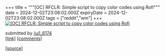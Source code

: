 +++
title = """[OC] RFCLR: Simple script to copy color codes using Rofi"""
date = 2024-12-02T23:08:02.000Z
expiryDate = 2024-12-02T23:08:02.000Z
tags = ["reddit","wm"]
+++
[![[OC] RFCLR: Simple script to copy color codes using Rofi](https://b.thumbs.redditmedia.com/VM0mJUUVINfc5XpbH85HKkKwkEJZqkbFgWjrHZUtZ3g.jpg "[OC] RFCLR: Simple script to copy color codes using Rofi")](https://www.reddit.com/r/unixporn/comments/1h58pbm/oc_rfclr_simple_script_to_copy_color_codes_using/)

submitted by [/u/l\_6174](https://www.reddit.com/user/l_6174)  
[\[link\]](https://www.reddit.com/gallery/1h58pbm) [\[comments\]](https://www.reddit.com/r/unixporn/comments/1h58pbm/oc_rfclr_simple_script_to_copy_color_codes_using/)

[[source]](https://www.reddit.com/r/unixporn/comments/1h58pbm/oc_rfclr_simple_script_to_copy_color_codes_using/)
